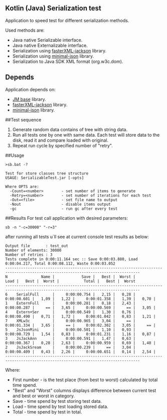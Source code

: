 Kotlin (Java) Serialization test
--------------------------------

Application to speed test for different serialization methods.

Used methods are:
* Java native Serializable interface.
* Java native Externalizable interface.
* Serialization using [fasterXML-jackson](https://github.com/FasterXML/jackson) library.
* Serialization using [minimal-json](https://github.com/ralfstx/minimal-json) library.
* Serialization to Java SDK XML format (org.w3c.dom).

## Depends
Application depends on:
* [JM base](https://github.com/JouriM66/jm-lib-kotlin) library.
* [fasterXML-jackson](https://github.com/FasterXML/jackson) library.
* [minimal-json](https://github.com/ralfstx/minimal-json) library.

##Test sequence
1. Generate random data contains of tree with string data.
2. Run all tests one by one with same data. Each test will store data to the disk, read it and compare loaded with original. 
3. Repeat run cycle by specified number of "retry".

##Usage
```
>sb.bat -?

Test for store classes tree structure
USAGE: SerializableTest.jar [-opts]

Where OPTS are:
  -Count=<number>        - set number of items to generate
  -Retry=<number>        - set number of iterations for each test
  -Out=<file>            - set file name to output
  -Nout                  - disable items output
  -gc                    - run gc after every test
```

##Results
For test call application with desired parameters:
```
sb -n "-c=30000" "-r=3"
```
after running all tests u`ll see at current console test results as below:
```
Output file       : test_out
Number of elements: 30000
Number of retries : 3
Tests complete in 0:00:11.164 sec :: Save 0:00:03.880, Load 0:00:04.217, Total 0:00:08.112, Waste 0:00:03.052
----------------------------------------------------------------------------------------------------------------------------------
N               Name |            Save |   Best |  Worst |            Load |   Best |  Worst |           Total |   Best |  Worst
----------------------------------------------------------------------------------------------------------------------------------
6    SerialFull      |     0:00:00.754 |   2,15 |   0,28 |     0:00:00.601 |   1,09 |   1,22 |     0:00:01.358 |   1,39 |   0,70 |
1    ExternFull      |     0:00:00.281 |   0,18 |   2,43 |     0:00:00.287 |     == |   3,65 |     0:00:00.569 |     == |   3,05 |
4    Extern+Ser      |     0:00:00.549 |   1,30 |   0,76 |     0:00:00.490 |   0,71 |   1,72 |     0:00:01.042 |   0,83 |   1,21 |
7    XMLw3c          |     0:00:00.965 |   3,04 |     == |     0:00:01.334 |   3,65 |     == |     0:00:02.302 |   3,05 |     == |
5    JsJsonMini      |     0:00:00.501 |   1,10 |   0,93 |     0:00:00.729 |   1,54 |   0,83 |     0:00:01.231 |   1,16 |   0,87 |
3    JsJackAnn       |     0:00:00.591 |   1,47 |   0,63 |     0:00:00.367 |   0,28 |   2,63 |     0:00:00.959 |   0,69 |   1,40 |
2    JsJackSream     |     0:00:00.239 |     == |   3,04 |     0:00:00.409 |   0,43 |   2,26 |     0:00:00.651 |   0,14 |   2,54 |
----------------------------------------------------------------------------------------------------------------------------------
```

Where:
- First number - is the test place (from best to worst) calculated by total time spend.
- "Best" and "Worst" columns displays difference between current test and best or worst in category.
- Save - time spend by test storing test data. 
- Load - time spend by test loading stored data.
- Total - time spend by test in total.

